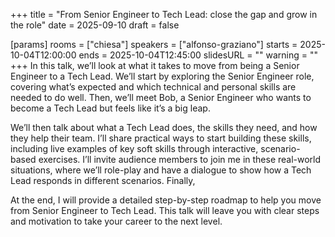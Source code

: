 +++
title = "From Senior Engineer to Tech Lead: close the gap and grow in the role"
date = 2025-09-10
draft = false

[params]
rooms = ["chiesa"]
speakers = ["alfonso-graziano"]
starts = 2025-10-04T12:00:00
ends = 2025-10-04T12:45:00
slidesURL = ""
warning = ""
+++
In this talk, we’ll look at what it takes to move from being a Senior Engineer to a Tech Lead. We’ll start by exploring the Senior Engineer role, covering what’s expected and which technical and personal skills are needed to do well. Then, we’ll meet Bob, a Senior Engineer who wants to become a Tech Lead but feels like it’s a big leap.

We’ll then talk about what a Tech Lead does, the skills they need, and how they help their team. I’ll share practical ways to start building these skills, including live examples of key soft skills through interactive, scenario-based exercises. I’ll invite audience members to join me in these real-world situations, where we’ll role-play and have a dialogue to show how a Tech Lead responds in different scenarios. Finally, 

At the end, I will provide a detailed step-by-step roadmap to help you move from Senior Engineer to Tech Lead. This talk will leave you with clear steps and motivation to take your career to the next level.
